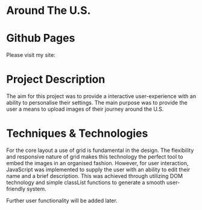 # Around The U.S.

# Github Pages
Please visit my site:

# Project Description
The aim for this project was to provide a interactive user-experience with an ability to personalise their settings. The main purpose was to provide the user a means to upload images of their journey around the  U.S.

# Techniques & Technologies
For the core layout a use of grid is fundamental in the design. The flexibility and responsive nature of grid makes this technology the perfect tool to embed the images in an organised fashion.
However, for user interaction, JavaScript was implemented to supply the user with an ability to edit their name and a brief description. This was achieved through utilizing DOM technology and simple classList functions to generate a smooth user-friendly system.

Further user functionality will be added later.

